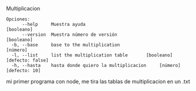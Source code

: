 Multiplicacion 
```
Opciones:
      --help     Muestra ayuda                                        [booleano]
      --version  Muestra número de versión                            [booleano]
  -b, --base     base to the multiplication                             [número]
  -l, --list     list the multiplication table       [booleano] [defecto: false]
  -h, --hasta    hasta donde quiero la multiplicacion     [número] [defecto: 10]
```
mi primer programa con node, me tira las tablas de multiplicacion en un .txt   